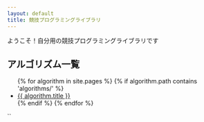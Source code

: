 ```yaml
---
layout: default
title: 競技プログラミングライブラリ
---
```


ようこそ！自分用の競技プログラミングライブラリです

## アルゴリズム一覧

<ul>
  {% for algorithm in site.pages %}
    {% if algorithm.path contains 'algorithms/' %}
      <li><a href="{{ algorithm.url | relative_url }}">{{ algorithm.title }}</a></li>
    {% endif %}
  {% endfor %}
</ul>


``
